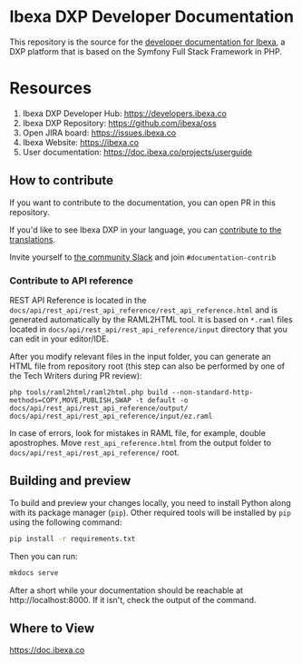 # Ibexa DXP Developer Documentation

This repository is the source for the [developer documentation for Ibexa](https://doc.ibexa.co/en/latest),
a DXP platform that is based on the Symfony Full Stack Framework in PHP.

# Resources

1. Ibexa DXP Developer Hub: https://developers.ibexa.co
1. Ibexa DXP Repository: https://github.com/ibexa/oss
1. Open JIRA board: https://issues.ibexa.co
1. Ibexa Website: https://ibexa.co
1. User documentation: https://doc.ibexa.co/projects/userguide

## How to contribute

If you want to contribute to the documentation, you can open PR in this repository.

If you'd like to see Ibexa DXP in your language, you can [contribute to the translations](https://doc.ibexa.co/en/master/resources/contributing/contribute_translations/).

Invite yourself to [the community Slack](https://ezcommunity.slack.com/) and join `#documentation-contrib`

### Contribute to API reference

REST API Reference is located in the `docs/api/rest_api/rest_api_reference/rest_api_reference.html`
and is generated automatically by the RAML2HTML tool.
It is based on `*.raml` files located in `docs/api/rest_api/rest_api_reference/input` directory that you can edit in your editor/IDE.

After you modify relevant files in the input folder, you can generate an HTML file from repository root (this step can also be performed by one of the Tech Writers during PR review): 

`php tools/raml2html/raml2html.php build --non-standard-http-methods=COPY,MOVE,PUBLISH,SWAP -t default -o docs/api/rest_api/rest_api_reference/output/ docs/api/rest_api/rest_api_reference/input/ez.raml`

In case of errors, look for mistakes in RAML file, for example, double apostrophes.
Move `rest_api_reference.html`  from the output folder to `docs/api/rest_api/rest_api_reference/` root.

## Building and preview

To build and preview your changes locally, you need to install Python along with its package manager (`pip`).
Other required tools will be installed by `pip` using the following command:

```bash
pip install -r requirements.txt
```

Then you can run:

```bash
mkdocs serve
```

After a short while your documentation should be reachable at http://localhost:8000. If it isn't, check the output
of the command.

## Where to View

https://doc.ibexa.co
